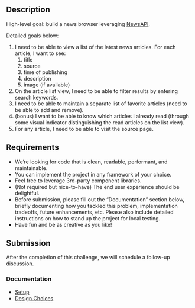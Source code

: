 ## Description

High-level goal: build a news browser leveraging [NewsAPI](https://newsapi.org/).

Detailed goals below:

1. I need to be able to view a list of the latest news articles. For each article, I want to see:
    1. title
    2. source
    3. time of publishing
    4. description
    5. image (if available)
2. On the article list view, I need to be able to filter results by entering search keywords.
3. I need to be able to maintain a separate list of favorite articles (need to be able to add and remove).
4. (bonus) I want to be able to know which articles I already read (through some visual indicator distinguishing the read articles on the list view).
5. For any article, I need to be able to visit the source page.

## Requirements

- We’re looking for code that is clean, readable, performant, and maintainable.
- You can implement the project in any framework of your choice.
- Feel free to leverage 3rd-party component libraries.
- (Not required but nice-to-have) The end user experience should be delightful.
- Before submission, please fill out the “Documentation” section below, briefly documenting how you tackled this problem, implementation tradeoffs, future enhancements, etc. Please also include detailed instructions on how to stand up the project for local testing.
- Have fun and be as creative as you like!

## Submission

After the completion of this challenge, we will schedule a follow-up discussion.

### Documentation
 * [Setup](./documentation/Setup.md) 
 * [Design Choices](./documentation/DesignChoices.md)

